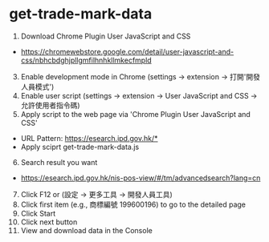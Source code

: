 # get-trade-mark-data

1. Download Chrome Plugin User JavaScript and CSS
- <https://chromewebstore.google.com/detail/user-javascript-and-css/nbhcbdghjpllgmfilhnhkllmkecfmpld>
3. Enable development mode in Chrome (settings -> extension -> 打開'開發人員模式')
4. Enable user script (settings -> extension -> User JavaScript and CSS -> 允許使用者指令碼)
5. Apply script to the web page via 'Chrome Plugin User JavaScript and CSS'
- URL Pattern: <https://esearch.ipd.gov.hk/*>
- Apply sciprt get-trade-mark-data.js
6. Search result you want
- https://esearch.ipd.gov.hk/nis-pos-view/#/tm/advancedsearch?lang=cn
7. Click F12 or (設定 -> 更多工具 -> 開發人員工具)
8. Click first item (e.g., 商標編號 199600196) to go to the detailed page
9. Click Start
10. Click next button
11. View and download data in the Console
